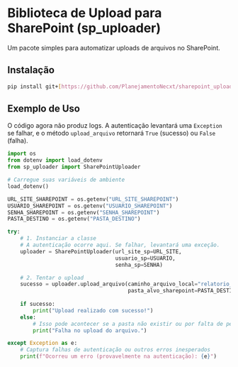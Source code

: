 # Biblioteca de Upload para SharePoint (sp_uploader)

Um pacote simples para automatizar uploads de arquivos no SharePoint.

## Instalação

```bash
pip install git+[https://github.com/PlanejamentoNecxt/sharepoint_uploader](https://github.com/PlanejamentoNecxt/sharepoint_uploader)
```

## Exemplo de Uso

O código agora não produz logs. A autenticação levantará uma `Exception` se falhar, e o método `upload_arquivo` retornará `True` (sucesso) ou `False` (falha).

```python
import os
from dotenv import load_dotenv
from sp_uploader import SharePointUploader

# Carregue suas variáveis de ambiente
load_dotenv()

URL_SITE_SHAREPOINT = os.getenv("URL_SITE_SHAREPOINT")
USUARIO_SHAREPOINT = os.getenv("USUARIO_SHAREPOINT")
SENHA_SHAREPOINT = os.getenv("SENHA_SHAREPOINT")
PASTA_DESTINO = os.getenv("PASTA_DESTINO")

try:
    # 1. Instanciar a classe
    # A autenticação ocorre aqui. Se falhar, levantará uma exceção.
    uploader = SharePointUploader(url_site_sp=URL_SITE,
                                  usuario_sp=USUARIO,
                                  senha_sp=SENHA)

    # 2. Tentar o upload
    sucesso = uploader.upload_arquivo(caminho_arquivo_local="relatorio_suri.csv",
                                      pasta_alvo_sharepoint=PASTA_DESTINO)
    
    if sucesso:
        print("Upload realizado com sucesso!")
    else:
        # Isso pode acontecer se a pasta não existir ou por falta de permissão
        print("Falha no upload do arquivo.")

except Exception as e:
    # Captura falhas de autenticação ou outros erros inesperados
    print(f"Ocorreu um erro (provavelmente na autenticação): {e}")

```